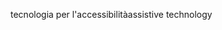 <span data-ttu-id="6bb62-101">tecnologia per l'accessibilità</span><span class="sxs-lookup"><span data-stu-id="6bb62-101">assistive technology</span></span>